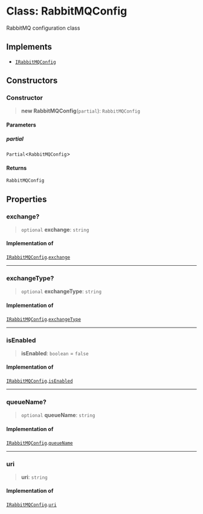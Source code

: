 # Class: RabbitMQConfig

RabbitMQ configuration class

## Implements

- [`IRabbitMQConfig`](/libraries/common-infrastructure/Interface.IRabbitMQConfig.md)

## Constructors

<a id="constructor"></a>

### Constructor

> **new RabbitMQConfig**(`partial`): `RabbitMQConfig`

#### Parameters

##### partial

`Partial`\<`RabbitMQConfig`\>

#### Returns

`RabbitMQConfig`

## Properties

<a id="exchange"></a>

### exchange?

> `optional` **exchange**: `string`

#### Implementation of

[`IRabbitMQConfig`](/libraries/common-infrastructure/Interface.IRabbitMQConfig.md).[`exchange`](/libraries/common-infrastructure/Interface.IRabbitMQConfig.md#exchange)

---

<a id="exchangetype"></a>

### exchangeType?

> `optional` **exchangeType**: `string`

#### Implementation of

[`IRabbitMQConfig`](/libraries/common-infrastructure/Interface.IRabbitMQConfig.md).[`exchangeType`](/libraries/common-infrastructure/Interface.IRabbitMQConfig.md#exchangetype)

---

<a id="isenabled"></a>

### isEnabled

> **isEnabled**: `boolean` = `false`

#### Implementation of

[`IRabbitMQConfig`](/libraries/common-infrastructure/Interface.IRabbitMQConfig.md).[`isEnabled`](/libraries/common-infrastructure/Interface.IRabbitMQConfig.md#isenabled)

---

<a id="queuename"></a>

### queueName?

> `optional` **queueName**: `string`

#### Implementation of

[`IRabbitMQConfig`](/libraries/common-infrastructure/Interface.IRabbitMQConfig.md).[`queueName`](/libraries/common-infrastructure/Interface.IRabbitMQConfig.md#queuename)

---

<a id="uri"></a>

### uri

> **uri**: `string`

#### Implementation of

[`IRabbitMQConfig`](/libraries/common-infrastructure/Interface.IRabbitMQConfig.md).[`uri`](/libraries/common-infrastructure/Interface.IRabbitMQConfig.md#uri)
